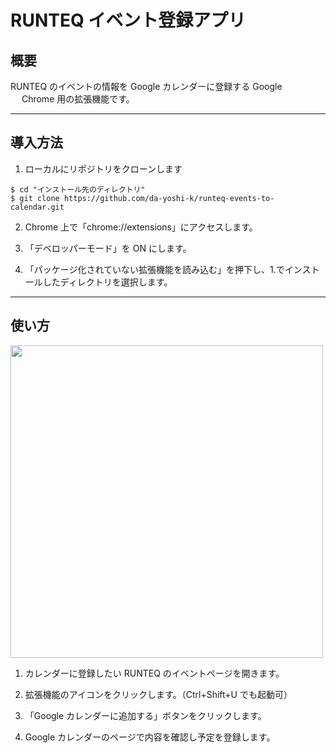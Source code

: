 # RUNTEQ イベント登録アプリ

## 概要

RUNTEQ のイベントの情報を Google カレンダーに登録する Google 　 Chrome 用の拡張機能です。

---

## 導入方法

1. ローカルにリポジトリをクローンします

```
$ cd "インストール先のディレクトリ"
$ git clone https://github.com/da-yoshi-k/runteq-events-to-calendar.git
```

2. Chrome 上で「chrome://extensions」にアクセスします。

3. 「デベロッパーモード」を ON にします。

4. 「パッケージ化されていない拡張機能を読み込む」を押下し、1.でインストールしたディレクトリを選択します。

---

## 使い方

<img src="https://i.gyazo.com/2541d95eee7e92d60935fabbe7d3c798.gif" width="500px">

1. カレンダーに登録したい RUNTEQ のイベントページを開きます。

2. 拡張機能のアイコンをクリックします。（Ctrl+Shift+U でも起動可）

3. 「Google カレンダーに追加する」ボタンをクリックします。

4. Google カレンダーのページで内容を確認し予定を登録します。
